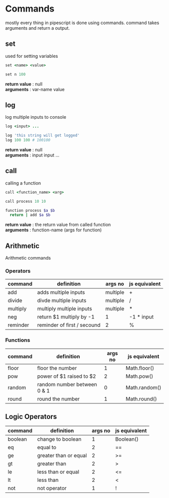 # Commands

mostly every thing in pipescript is done using commands. command takes arguments and return a output.

## set

used for setting variables

```ruby
set <name> <value>

set n 100
```

**return value** : null\
**arguments** : var-name value


## log

log multiple inputs to console

```ruby
log <input> ...

log 'this string will get logged'
log 100 100 # 100100
```

**return value** : null\
**arguments** : input input ...

## call

calling a function

```ruby
call <function_name> <arg>

call process 10 10

function process $a $b
  return | add $a $b
```

**return value** : the return value from called function\
**arguments** : function-name (args for function)

## Arithmetic

Arithmetic commands

### Operators

| command | definition | args no | js equivalent |
| ------- | ---------- | ------- | ------------- |
| add | adds multiple inputs | multiple | + |
| divide | divde multiple inputs | multiple | / |
| multiply | multiply multiple inputs | multiple | * |
| neg | return $1 multiply by -1 | 1 | -1 * input |
| reminder | reminder of first / secound | 2 | % |

### Functions

| command | definition | args no | js equivalent |
| ------- | ---------- | ------- | ------------- |
| floor | floor the number | 1 | Math.floor() |
| pow | power of $1 raised to $2 | 2 | Math.pow() |
| random | random number between 0 & 1 | 0 | Math.random() |
| round | round the number | 1 | Math.round() |

## Logic Operators

| command | definition | args no | js equivalent |
| ------- | ---------- | ------- | ------------- |
| boolean | change to boolean | 1 | Boolean() |
| eq | equal to | 2 | == |
| ge | greater than or equal | 2 | >= |
| gt | greater than | 2 | > |
| le | less than or equal | 2 | <= |
| lt | less than | 2 | < |
| not | not operator | 1 | ! |
